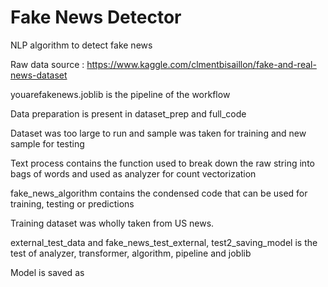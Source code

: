 # Fake News Detector

NLP algorithm to detect fake news

Raw data source : https://www.kaggle.com/clmentbisaillon/fake-and-real-news-dataset

youarefakenews.joblib is the pipeline of the workflow 

Data preparation is present in dataset_prep and full_code 

Dataset was too large to run and sample was taken for training and new sample for testing

Text process contains the function used to break down the raw string into bags of words and used as analyzer for count vectorization

fake_news_algorithm contains the condensed code that can be used for training, testing or predictions

Training dataset was wholly taken from US news. 

external_test_data and fake_news_test_external, test2_saving_model is the test of analyzer, transformer, algorithm, pipeline and joblib

Model is saved as 
